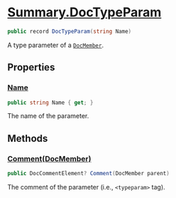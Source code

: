 # [Summary.DocTypeParam](../src/Core/DocTypeParam.cs#L7)
```cs
public record DocTypeParam(string Name)
```

A type parameter of a [`DocMember`](./DocMember.md).

## Properties
### [Name](../src/Core/DocTypeParam.cs#L7)
```cs
public string Name { get; }
```

The name of the parameter.

## Methods
### [Comment(DocMember)](../src/Core/DocTypeParam.cs#L12)
```cs
public DocCommentElement? Comment(DocMember parent)
```

The comment of the parameter (i.e., `<typeparam>` tag).

